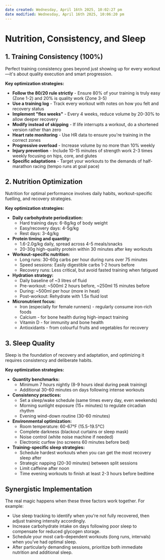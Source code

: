 ```yaml
---
date created: Wednesday, April 16th 2025, 10:02:27 pm
date modified: Wednesday, April 16th 2025, 10:06:20 pm
---
```


# Nutrition, Consistency, and Sleep
## 1. Training Consistency (100%)

Perfect training consistency goes beyond just showing up for every workout—it's about quality execution and smart progression.

**Key optimization strategies:**
- **Follow the 80/20 rule strictly** - Ensure 80% of your training is truly easy (Zone 1-2) and 20% is quality work (Zone 3-5)
- **Use a training log** - Track every workout with notes on how you felt and recovery status
- **Implement "flex weeks"** - Every 4 weeks, reduce volume by 20-30% to allow deeper recovery
- **Modify instead of skipping** - If life interrupts a workout, do a shortened version rather than zero
- **Heart rate monitoring** - Use HR data to ensure you're training in the correct zones
- **Progressive overload** - Increase volume by no more than 10% weekly
- **Injury prevention** - Include 10-15 minutes of strength work 2-3 times weekly focusing on hips, core, and glutes
- **Specific adaptations** - Target your workouts to the demands of half-marathon racing (tempo runs at goal pace)

## 2. Nutrition Optimization

Nutrition for optimal performance involves daily habits, workout-specific fuelling, and recovery strategies.

**Key optimization strategies:**

- **Daily carbohydrate periodization:**
    - Hard training days: 6-8g/kg of body weight
    - Easy/recovery days: 4-5g/kg
    - Rest days: 3-4g/kg
- **Protein timing and quantity:**
    - 1.6-2.0g/kg daily, spread across 4-5 meals/snacks
    - 20-30g high-quality protein within 30 minutes after key workouts
- **Workout-specific nutrition:**
    - Long runs: 30-60g carbs per hour during runs over 75 minutes
    - Speed sessions: Easily digestible carbs 1-2 hours before
    - Recovery runs: Less critical, but avoid fasted training when fatigued
- **Hydration strategy:**
    - Daily baseline of ~3 litres of fluid
    - Pre-workout: ~500ml 2 hours before, ~250ml 15 minutes before
    - During: ~500ml per hour (more in heat)
    - Post-workout: Rehydrate with 1.5x fluid lost
- **Micronutrient focus:**
    - Iron (especially for female runners) - regularly consume iron-rich foods
    - Calcium - for bone health during high-impact training
    - Vitamin D - for immunity and bone health
    - Antioxidants - from colourful fruits and vegetables for recovery

## 3. Sleep Quality

Sleep is the foundation of recovery and adaptation, and optimizing it requires consistency and deliberate habits.

**Key optimization strategies:**

- **Quantity benchmarks:**
    - Minimum 7 hours nightly (8-9 hours ideal during peak training)
    - Additional 30-60 minutes on days following intense workouts
- **Consistency practices:**
    - Set a sleep/wake schedule (same times every day, even weekends)
    - Morning sunlight exposure (15+ minutes) to regulate circadian rhythm
    - Evening wind-down routine (30-60 minutes)
- **Environmental optimization:**
    - Room temperature: 60-67°F (15.5-19.5°C)
    - Complete darkness (blackout curtains or sleep mask)
    - Noise control (white noise machine if needed)
    - Electronic curfew (no screens 60 minutes before bed)
- **Training-specific sleep strategies:**
    - Schedule hardest workouts when you can get the most recovery sleep after
    - Strategic napping (20-30 minutes) between split sessions
    - Limit caffeine after noon
    - Time evening workouts to finish at least 2-3 hours before bedtime

## Synergistic Implementation

The real magic happens when these three factors work together. For example:
- Use sleep tracking to identify when you're not fully recovered, then adjust training intensity accordingly.
- Increase carbohydrate intake on days following poor sleep to compensate for reduced glycogen storage.
- Schedule your most carb-dependent workouts (long runs, intervals) when you've had optimal sleep.
- After particularly demanding sessions, prioritize both immediate nutrition and additional sleep.
